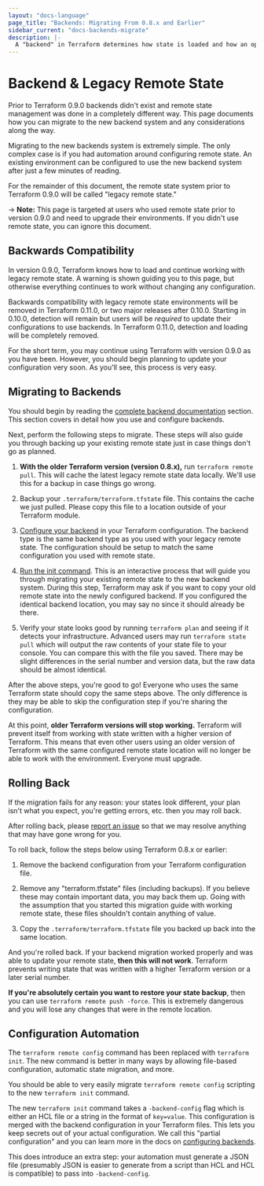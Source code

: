 ```yaml
---
layout: "docs-language"
page_title: "Backends: Migrating From 0.8.x and Earlier"
sidebar_current: "docs-backends-migrate"
description: |-
  A "backend" in Terraform determines how state is loaded and how an operation such as `apply` is executed. This abstraction enables non-local file state storage, remote execution, etc.
---
```


# Backend & Legacy Remote State

Prior to Terraform 0.9.0 backends didn't exist and remote state management
was done in a completely different way. This page documents how you can
migrate to the new backend system and any considerations along the way.

Migrating to the new backends system is extremely simple. The only complex
case is if you had automation around configuring remote state. An existing
environment can be configured to use the new backend system after just
a few minutes of reading.

For the remainder of this document, the remote state system prior to
Terraform 0.9.0 will be called "legacy remote state."

-> **Note:** This page is targeted at users who used remote state prior
to version 0.9.0 and need to upgrade their environments. If you didn't
use remote state, you can ignore this document.

## Backwards Compatibility

In version 0.9.0, Terraform knows how to load and continue working with
legacy remote state. A warning is shown guiding you to this page, but
otherwise everything continues to work without changing any configuration.

Backwards compatibility with legacy remote state environments will be
removed in Terraform 0.11.0, or two major releases after 0.10.0. Starting
in 0.10.0, detection will remain but users will be _required_ to update
their configurations to use backends. In Terraform 0.11.0, detection and
loading will be completely removed.

For the short term, you may continue using Terraform with version 0.9.0
as you have been. However, you should begin planning to update your configuration
very soon. As you'll see, this process is very easy.

## Migrating to Backends

You should begin by reading the [complete backend documentation](/docs/backends)
section. This section covers in detail how you use and configure backends.

Next, perform the following steps to migrate. These steps will also guide
you through backing up your existing remote state just in case things don't
go as planned.

1. **With the older Terraform version (version 0.8.x),** run `terraform remote pull`. This
will cache the latest legacy remote state data locally. We'll use this for
a backup in case things go wrong.

1. Backup your `.terraform/terraform.tfstate` file. This contains the
cache we just pulled. Please copy this file to a location outside of your
Terraform module.

1. [Configure your backend](/docs/backends/config.html) in your Terraform
configuration. The backend type is the same backend type as you used with
your legacy remote state. The configuration should be setup to match the
same configuration you used with remote state.

1. [Run the init command](/docs/backends/init.html). This is an interactive
process that will guide you through migrating your existing remote state
to the new backend system. During this step, Terraform may ask if you want
to copy your old remote state into the newly configured backend. If you
configured the identical backend location, you may say no since it should
already be there.

1. Verify your state looks good by running `terraform plan` and seeing if
it detects your infrastructure. Advanced users may run `terraform state pull`
which will output the raw contents of your state file to your console. You
can compare this with the file you saved. There may be slight differences in
the serial number and version data, but the raw data should be almost identical.

After the above steps, you're good to go! Everyone who uses the same
Terraform state should copy the same steps above. The only difference is they
may be able to skip the configuration step if you're sharing the configuration.

At this point, **older Terraform versions will stop working.** Terraform
will prevent itself from working with state written with a higher version
of Terraform. This means that even other users using an older version of
Terraform with the same configured remote state location will no longer
be able to work with the environment. Everyone must upgrade.

## Rolling Back

If the migration fails for any reason: your states look different, your
plan isn't what you expect, you're getting errors, etc. then you may roll back.

After rolling back, please [report an issue](https://github.com/hashicorp/terraform)
so that we may resolve anything that may have gone wrong for you.

To roll back, follow the steps below using Terraform 0.8.x or earlier:

1. Remove the backend configuration from your Terraform configuration file.

2. Remove any "terraform.tfstate" files (including backups). If you believe
these may contain important data, you may back them up. Going with the assumption
that you started this migration guide with working remote state, these files
shouldn't contain anything of value.

3. Copy the `.terraform/terraform.tfstate` file you backed up back into
the same location.

And you're rolled back. If your backend migration worked properly and was
able to update your remote state, **then this will not work**. Terraform
prevents writing state that was written with a higher Terraform version
or a later serial number.

**If you're absolutely certain you want to restore your state backup**,
then you can use `terraform remote push -force`. This is extremely dangerous
and you will lose any changes that were in the remote location.

## Configuration Automation

The `terraform remote config` command has been replaced with
`terraform init`. The new command is better in many ways by allowing file-based
configuration, automatic state migration, and more.

You should be able to very easily migrate `terraform remote config`
scripting to the new `terraform init` command.

The new `terraform init` command takes a `-backend-config` flag which is
either an HCL file or a string in the format of `key=value`. This configuration
is merged with the backend configuration in your Terraform files.
This lets you keep secrets out of your actual configuration.
We call this "partial configuration" and you can learn more in the
docs on [configuring backends](/docs/backends/config.html).

This does introduce an extra step: your automation must generate a
JSON file (presumably JSON is easier to generate from a script than HCL
and HCL is compatible) to pass into `-backend-config`.
